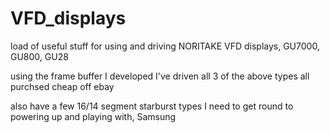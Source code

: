 # VFD_displays
load of useful stuff for using and driving NORITAKE VFD displays,  GU7000, GU800, GU28

using the frame buffer I developed I've driven all 3 of the above types all purchsed cheap off ebay

also have a few 16/14 segment starburst types I need to get round to powering up and playing with, Samsung

